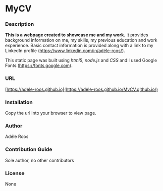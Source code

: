 # MyCV

### Description
**This is a webpage created to showcase me and my work.** 
It provides background information on me, my skills, my previous education and work experience. Basic contact information is provided along with a link to my LinkedIn profile (https://www.linkedin.com/in/adéle-roos/).

This static page was built using _html5_, _node.js_ and _CSS_ and I used Google Fonts (https://fonts.google.com).

### URL
[https://adele-roos.github.io](https://adele-roos.github.io/MyCV.github.io/)

### Installation
Copy the url into your browser to view page.

### Author
Adéle Roos

### Contribution Guide
Sole author, no other contributors

### License
None
